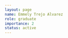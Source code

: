 ```yaml
---
layout: page
name: Emmely Trejo Alvarez
role: graduate
importance: 2
status: active
---
```



<!-- img: /img/
github: username
website: http://name.com -->

